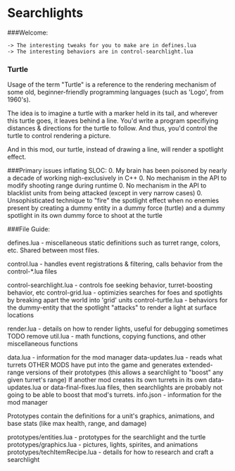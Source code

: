 # Searchlights

###Welcome:
```
-> The interesting tweaks for you to make are in defines.lua
-> The interesting behaviors are in control-searchlight.lua
```

### Turtle
Usage of the term "Turtle" is a reference to the rendering mechanism of some old, beginner-friendly programming languages (such as 'Logo', from 1960's).

The idea is to imagine a turtle with a marker held in its tail, and wherever this turtle goes, it leaves behind a line. You'd write a program specifiying distances & directions for the turtle to follow. And thus, you'd control the turtle to control rendering a picture.

And in this mod, our turtle, instead of drawing a line, will render a spotlight effect.


###Primary issues inflating SLOC:
0. My brain has been poisoned by nearly a decade of working nigh-exclusively in C++
0. No mechanism in the API to modify shooting range during runtime
0. No mechanism in the API to blacklist units from being attacked (except in very narrow cases)
0. Unsophisticated technique to "fire" the spotlight effect when
    no enemies present by creating a dummy entity in a dummy force (turtle)
    and a dummy spotlight in its own dummy force to shoot at the turtle


###File Guide:

defines.lua - miscellaneous static definitions such as turret range, colors, etc. Shared between most files.

control.lua - handles event registrations & filtering, calls behavior from the control-*.lua files

control-searchlight.lua - controls foe seeking behavior, turret-boosting behavior, etc
control-grid.lua        - optimizies searches for foes and spotlights by breaking apart the world into 'grid' units
control-turtle.lua      - behaviors for the dummy-entity that the spotlight "attacks" to render a light at surface locations

render.lua  - details on how to render lights, useful for debugging sometimes TODO remove
util.lua    - math functions, copying functions, and other miscellaneous functions

data.lua         - information for the mod manager
data-updates.lua - reads what turrets OTHER MODS have put into the game and generates extended-range versions of their prototypes
                   (this allows a searchlight to "boost" any given turret's range)
                   If another mod creates its own turrets in its own data-updates.lua or data-final-fixes.lua files,
                   then searchlights are probably not going to be able to boost that mod's turrets.
info.json        - information for the mod manager


Prototypes contain the definitions for a unit's graphics, animations, and base stats (like max health, range, and damage)

prototypes/entities.lua - prototypes for the searchlight and the turtle
prototypes/graphics.lua - pictures, lights, spirites, and animations
prototypes/techItemRecipe.lua - details for how to research and craft a searchlight
